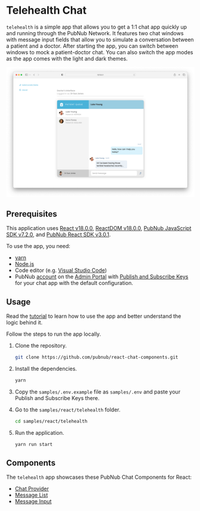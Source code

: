 # Telehealth Chat

`telehealth` is a simple app that allows you to get a 1:1 chat app quickly up and running through the PubNub Network. It features two chat windows with message input fields that allow you to simulate a conversation between a patient and a doctor. After starting the app, you can switch between windows to mock a patient-doctor chat. You can also switch the app modes as the app comes with the light and dark themes.

![Telehealth app for React](screenshot.png)

## Prerequisites

This application uses [React v18.0.0](https://www.npmjs.com/package/react/v/18.0.0), [ReactDOM v18.0.0](https://www.npmjs.com/package/react-dom), [PubNub JavaScript SDK v7.2.0](https://www.pubnub.com/docs/sdks/javascript/), and [PubNub React SDK v3.0.1](https://www.pubnub.com/docs/chat/react/setup).

To use the app, you need:

- [yarn](https://classic.yarnpkg.com/en/docs/install)
- [Node.js](https://nodejs.org/en/download/)
- Code editor (e.g. [Visual Studio Code](https://code.visualstudio.com/download))
- PubNub [account](https://www.pubnub.com/docs/setup/account-setup) on the [Admin Portal](https://admin.pubnub.com/) with [Publish and Subscribe Keys](https://www.pubnub.com/docs/basics/initialize-pubnub) for your chat app with the default configuration.

## Usage

Read the [tutorial](https://www.pubnub.com/tutorials/cross-platform-chat-application-telehealth-react/) to learn how to use the app and better understand the logic behind it.

Follow the steps to run the app locally.

1. Clone the repository.

   ```bash
   git clone https://github.com/pubnub/react-chat-components.git
   ```

1. Install the dependencies.

   ```bash
   yarn
   ```

1. Copy the `samples/.env.example` file as `samples/.env` and paste your Publish and Subscribe Keys there.

1. Go to the `samples/react/telehealth` folder.

   ```bash
   cd samples/react/telehealth
   ```

1. Run the application.

   ```bash
   yarn run start
   ```

## Components

The `telehealth` app showcases these PubNub Chat Components for React:

- [Chat Provider](https://www.pubnub.com/docs/chat/components/react/chat-provider)
- [Message List](https://www.pubnub.com/docs/chat/components/react/ui-components/message-list)
- [Message Input](https://www.pubnub.com/docs/chat/components/react/ui-components/message-input)
